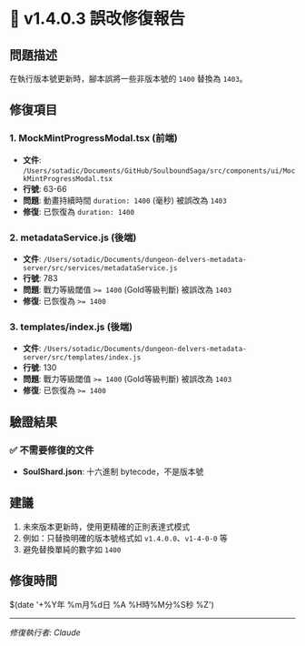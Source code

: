 # 🔧 v1.4.0.3 誤改修復報告

## 問題描述
在執行版本號更新時，腳本誤將一些非版本號的 `1400` 替換為 `1403`。

## 修復項目

### 1. MockMintProgressModal.tsx (前端)
- **文件**: `/Users/sotadic/Documents/GitHub/SoulboundSaga/src/components/ui/MockMintProgressModal.tsx`
- **行號**: 63-66
- **問題**: 動畫持續時間 `duration: 1400` (毫秒) 被誤改為 `1403`
- **修復**: 已恢復為 `duration: 1400`

### 2. metadataService.js (後端)
- **文件**: `/Users/sotadic/Documents/dungeon-delvers-metadata-server/src/services/metadataService.js`
- **行號**: 783
- **問題**: 戰力等級閾值 `>= 1400` (Gold等級判斷) 被誤改為 `1403`
- **修復**: 已恢復為 `>= 1400`

### 3. templates/index.js (後端)
- **文件**: `/Users/sotadic/Documents/dungeon-delvers-metadata-server/src/templates/index.js`
- **行號**: 130
- **問題**: 戰力等級閾值 `>= 1400` (Gold等級判斷) 被誤改為 `1403`
- **修復**: 已恢復為 `>= 1400`

## 驗證結果

### ✅ 不需要修復的文件
- **SoulShard.json**: 十六進制 bytecode，不是版本號

## 建議
1. 未來版本更新時，使用更精確的正則表達式模式
2. 例如：只替換明確的版本號格式如 `v1.4.0.0`、`v1-4-0-0` 等
3. 避免替換單純的數字如 `1400`

## 修復時間
$(date '+%Y年 %m月%d日 %A %H時%M分%S秒 %Z')

---
*修復執行者: Claude*
